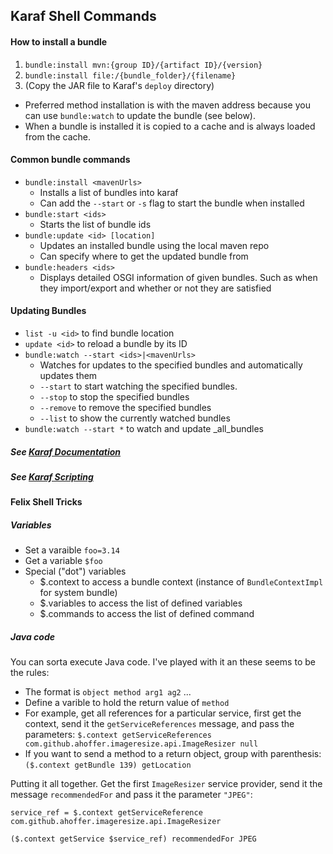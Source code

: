 ## Karaf Shell Commands

#### How to install a bundle
1. `bundle:install mvn:{group ID}/{artifact ID}/{version}`
2. `bundle:install file:/{bundle_folder}/{filename}`
3. (Copy the JAR file to Karaf's `deploy` directory)

- Preferred method installation is with the maven address because you can use `bundle:watch` to update the bundle (see below).
- When a bundle is installed it is copied to a cache and is always loaded from the cache. 

#### Common bundle commands
* `bundle:install <mavenUrls>`
    * Installs a list of bundles into karaf
    * Can add the `--start` or `-s` flag to start the bundle when installed
* `bundle:start <ids>`
    * Starts the list of bundle ids
* `bundle:update <id> [location]`
    * Updates an installed bundle using the local maven repo
    * Can specify where to get the updated bundle from
* `bundle:headers <ids>`
    * Displays detailed OSGI information of given bundles. Such as when they import/export and whether or not they are satisfied


#### Updating Bundles
* `list -u <id>` to find bundle location
* `update <id>` to reload a bundle by its ID
* `bundle:watch --start <ids>|<mavenUrls>`
    * Watches for updates to the specified bundles and automatically updates them
    * `--start` to start watching the specified bundles.
    * `--stop` to stop the specified bundles
    * `--remove` to remove the specified bundles
    * `--list` to show the currently watched bundles
* `bundle:watch --start *` to watch and update _all_bundles

##### See  [Karaf Documentation](http://supergsego.com/apache/karaf/documentation/4_x.html)

##### See [Karaf Scripting](https://svn.apache.org/repos/asf/karaf/site/production/manual/latest/scripting.html) 

#### Felix Shell Tricks

##### Variables
* Set a varaible `foo=3.14`
* Get a variable `$foo`
* Special ("dot") variables
  * $.context to access a bundle context (instance of `BundleContextImpl` for system bundle)
  * $.variables to access the list of defined variables
  * $.commands to access the list of defined command
  
##### Java code
You can sorta execute Java code. I've played with it an these seems to be the rules:
 - The format is `object method arg1 ag2` ...
 - Define a varible to hold the return value of `method`
 - For example, get all references for a particular service, first get the context, send it the `getServiceReferences` message, and pass the parameters: `$.context getServiceReferences com.github.ahoffer.imageresize.api.ImageResizer null`
 - If you want to send a method to a return object, group with parenthesis: `($.context getBundle 139) getLocation`
 
 Putting it all together. Get the first `ImageResizer` service provider, send it the message `recommendedFor` and pass it the parameter `"JPEG"`:
 
 `service_ref = $.context getServiceReference com.github.ahoffer.imageresize.api.ImageResizer`
 
 `($.context getService $service_ref) recommendedFor JPEG`
 
